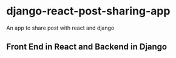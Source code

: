 # django-react-post-sharing-app
An app to share post with react and django


## Front End in React and Backend in Django
